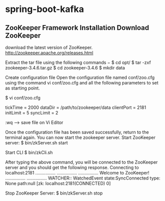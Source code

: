 # spring-boot-kafka

ZooKeeper Framework Installation
Download ZooKeeper
--------------------
download the latest version of ZooKeeper. http://zookeeper.apache.org/releases.html

Extract the tar file using the following commands −
$ cd opt/
$ tar -zxf zookeeper-3.4.6.tar.gz
$ cd zookeeper-3.4.6
$ mkdir data

Create configuration file
Open the configuration file named conf/zoo.cfg using the command vi conf/zoo.cfg and all the following parameters to set as starting point.

$ vi conf/zoo.cfg

tickTime = 2000
dataDir = /path/to/zookeeper/data
clientPort = 2181
initLimit = 5
syncLimit = 2

:wq  --> save file on Vi Editor

Once the configuration file has been saved successfully, return to the terminal again. You can now start the zookeeper server.
Start ZooKeeper server:
$ bin/zkServer.sh start

Start CLI
$ bin/zkCli.sh

After typing the above command, you will be connected to the ZooKeeper server and you should get the following response.
Connecting to localhost:2181
................
................
................
Welcome to ZooKeeper!
................
................
WATCHER::
WatchedEvent state:SyncConnected type: None path:null
[zk: localhost:2181(CONNECTED) 0]

Stop ZooKeeper Server:
$ bin/zkServer.sh stop



